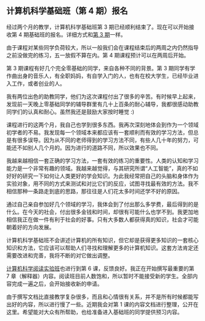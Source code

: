 <div class="inner">
<h2>计算机科学基础班（第 4 期）报名</h2>
<p>经过两个月的教学，计算机科学基础班第 3 期已经顺利结束了。现在可以开始接收第 4 期基础班的报名。详细方式和<a href="http://www.yinwang.org/blog-cn/2021/02/15/cs3">第 3 期</a>一样。</p>
<p>由于课程对某些同学负荷较大，所以一般我们会在课程结束后的两周之内仍然指导之前没做完的练习，五一放假不算在内。第 4 期课程预计可以在两周后开始。</p>
<p>第 3 期课程有好几个完全零基础的同学，来自各种不同的背景。第 3 期同学有学作曲出身的音乐人，有全职妈妈，有自学入门的人，也有在校大学生，已经毕业进入工作，或者创业的人。</p>
<p>我有两位出色的助教同学，他们为这次课程付出了很多的辛苦。有时候早上起来，发现前一天晚上零基础同学的辅导群里有几十上百条的耐心辅导，我都很感动助教同学们的认真和耐心。虽然我还是鼓励大家按时睡觉 :)</p>
<p>课程进行的这两个月，我自己也学到很多东西。我再次深刻地体会到作为一个领域初学者的不易。我发现每一个领域本来都应该有一套顺利而有效的学习方法，但总是有很多误导。因为从不同的老师得到的学习方法不同，有些人几十年的努力，可能还不如别人几个月的。因为进行的道路不同，所以效果也不同。</p>
<p>我越来越相信一套正确的学习方法，一套有效的练习的重要性。人类的认知和学习能力是一个非常有趣的领域。我越来越觉得，与其研究所谓“人工智能”，真的不如好好的研究一下如何让人类更好的学会知识。为此我经常把自己的头脑和身体作为实验对象，用不同的方式来测试和对比它们的反应，试图寻找最有效的方法。我不相信那种一条路走到底的思路，那往往是人们花太多时间还学不好的原因。</p>
<p>通过自己亲自参加好几个领域的学习，我体会到了付出那么多学费，最后得到的是什么。在今天的社会，付出很多金钱和时间，却很有可能什么也学不到。我更加地相信我正在做一件有利于社会的好事。只有大多数人都获得真的知识，社会才可能朝着好的方向发展。</p>
<p>计算机科学基础班不会讲述计算机的所有知识，但它却是获得更多知识的一套核心知识和方法，它应该可以帮助人们寻找和理解更多的计算机知识。这套方法肯定还需要改进和完善，我将不断的对它做出调整。</p>
<p><a href="http://www.yinwang.org/blog-cn/2021/02/16/cs-reading-course">计算机科学阅读实验班</a>也进行到第 6 课，反馈良好。我正在开始撰写最重要的第 7 章（解释器）内容。阅读班目前人数饱和，所以暂时不能接受新的学生。全部内容完成一遍之后，会开始接收新的申请。</p>
<p>由于撰写文档比直接教学复杂很多，而且和心情很有关系，并不是所有时候都能写出好的内容，所以进行慢了一些。近期我会对第 1 课的内容文档进行整理，公开在这里。希望能对大众有所帮助，也给准备进入基础班的同学提供预习内容。</p>
</div>
<!--
<div class="ad-banner" style="margin-top: 5px">
<script async src="//pagead2.googlesyndication.com/pagead/js/adsbygoogle.js"></script>
<ins class="adsbygoogle"
                    style="display:inline-block;width:100%;height:90px"
                    data-ad-client="ca-pub-1331524016319584"
                    data-ad-slot="6657867155"></ins>
<script>(adsbygoogle = window.adsbygoogle || []).push({});</script>
</div>
<script data-ad-client="ca-pub-1331524016319584" async
            src="https://pagead2.googlesyndication.com/pagead/js/adsbygoogle.js">
</script>
        -->
    